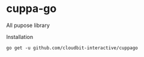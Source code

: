 # cuppa-go

All pupose library

Installation
```
go get -u github.com/cloudbit-interactive/cuppago
```